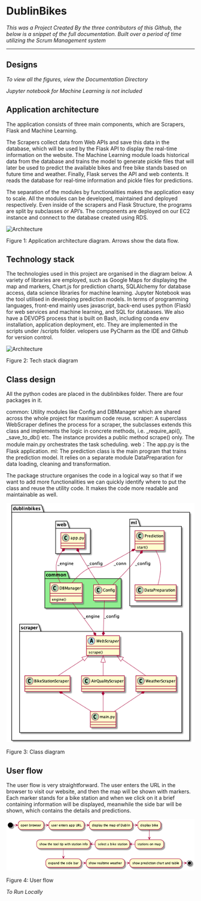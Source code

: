 # DublinBikes
*This was a Project Created By the three contributors of this Github, the below is a snippet of the full documentation. Built over a period of time utilizing the Scrum Management system*

---

## Designs
*To view all the figures, view the Documentation Directory*

*Jupyter notebook for Machine Learning is not included*

## Application architecture
The application consists of three main components, which are Scrapers, Flask and Machine Learning.

The Scrapers collect data from Web APIs and save this data in the database, which will be used by the Flask API to display the real-time information on the website.
The Machine Learning module loads historical data from the database and trains the model to generate pickle files that will later be used to predict the available bikes and free bike stands based on future time and weather.
Finally, Flask serves the API and web contents. It reads the database for real-time information and pickle files for predictions.

The separation of the modules by functionalities makes the application easy to scale. All the modules can be developed, maintained and deployed respectively. Even inside of the scrapers and Flask Structure, the programs are split by subclasses or API’s.
The components are deployed on our EC2 instance and connect to the database created using RDS.

![Architecture](documentation/architecture.png)

Figure 1: Application architecture diagram. Arrows show the data flow.

## Technology stack

The technologies used in this project are organised in the diagram below. A variety of libraries are employed, such as Google Maps for displaying the map and markers, Chart.js for prediction charts, SQLAlchemy for database access, data science libraries for machine  learning. Jupyter Notebook was the tool utilised in developing prediction models.
In terms of programming languages, front-end mainly uses javascript, back-end uses python (Flask) for web services and machine learning, and SQL for databases. We also have a DEVOPS process that is built on Bash, including conda env installation, application deployment, etc. They are implemented in the scripts under /scripts folder.
velopers use PyCharm as the IDE and Github for version control.

![Architecture](documentation/tech-stack.png)

Figure 2: Tech stack diagram

## Class design

All the python codes are placed in the dublinbikes folder. There are four packages in it.

common: Utility modules like Config and DBManager which are shared across the whole project for maximum code reuse.
scraper: A superclass WebScraper defines the process for a scraper, the subclasses extends this class and implements the logic in concrete methods, i.e. _require_api(), _save_to_db() etc. The instance provides a public method scrape() only. The module main.py orchestrates the task scheduling.
web：The app.py is the Flask application.
ml: The prediction class is the main program that trains the prediction model. It relies on a separate module DataPreparation for data loading, cleaning and transformation.

The package structure organises the code in a logical way so that if we want to add more functionalities we can quickly identify where to put the class and reuse the utility code. It makes the code more readable and maintainable as well.

![Architecture](documentation/class-diagrams.png)

Figure 3: Class diagram

## User flow

The user flow is very straightforward. The user enters the URL in the browser to visit our website, and then the map will be shown with markers. Each marker stands for a bike station and when we click on it a brief containing  information will be displayed, meanwhile the side bar will be shown, which contains the details and predictions.

![Architecture](documentation/user-flow-diagram.png)

Figure 4: User flow

*To Run Locally*
